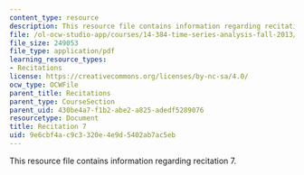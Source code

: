 ```yaml
---
content_type: resource
description: This resource file contains information regarding recitation 7.
file: /ol-ocw-studio-app/courses/14-384-time-series-analysis-fall-2013/9e6cbf4ac9c3320e4e9d5402ab7ac5eb_MIT14_384F13_rec7.pdf
file_size: 249053
file_type: application/pdf
learning_resource_types:
- Recitations
license: https://creativecommons.org/licenses/by-nc-sa/4.0/
ocw_type: OCWFile
parent_title: Recitations
parent_type: CourseSection
parent_uid: 430be4a7-f1b2-abe2-a825-adedf5289076
resourcetype: Document
title: Recitation 7
uid: 9e6cbf4a-c9c3-320e-4e9d-5402ab7ac5eb
---
```

This resource file contains information regarding recitation 7.